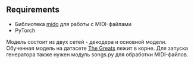## Requirements

* Библиотека [mido](https://mido.readthedocs.io/en/latest/) для работы с MIDI-файлами
* PyTorch

Модель состоит из двух сетей - декодера и основной модели. Обученная модель на датасете [The Greats](https://www.classicalarchives.com/midi.html) лежит в корне. Для запуска генератора также нужен модуль songs.py для обработки MIDI-файлов.

